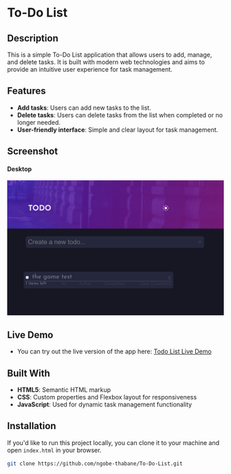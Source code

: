 # To-Do List

## Description
This is a simple To-Do List application that allows users to add, manage, and delete tasks. It is built with modern web technologies and aims to provide an intuitive user experience for task management.

## Features
- **Add tasks**: Users can add new tasks to the list.
- **Delete tasks**: Users can delete tasks from the list when completed or no longer needed.
- **User-friendly interface**: Simple and clear layout for task management.

## Screenshot
#### Desktop
![Screenshot](./assets/Todo.png)

## Live Demo
- You can try out the live version of the app here: [Todo List Live Demo](https://ngobe-thabane.github.io/To-Do-List/)

## Built With
- **HTML5**: Semantic HTML markup
- **CSS**: Custom properties and Flexbox layout for responsiveness
- **JavaScript**: Used for dynamic task management functionality

## Installation
If you'd like to run this project locally, you can clone it to your machine and open `index.html` in your browser.

```bash
git clone https://github.com/ngobe-thabane/To-Do-List.git
